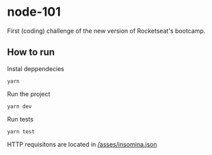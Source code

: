 # node-101

First (coding) challenge of the new version of Rocketseat's bootcamp.

## How to run

Instal deppendecies

```
yarn
```

Run the project

```
yarn dev
```

Run tests

```
yarn test
```

HTTP requisitons are located in [/asses/insomina.json]()
